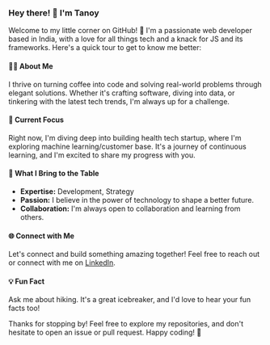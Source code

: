 ### Hey there! 👋 I'm Tanoy

Welcome to my little corner on GitHub! 🚀 I'm a passionate web developer based in India, with a love for all things tech and a knack for JS and its frameworks. Here's a quick tour to get to know me better:

#### 🧑‍💻 About Me
I thrive on turning coffee into code and solving real-world problems through elegant solutions. Whether it's crafting software, diving into data, or tinkering with the latest tech trends, I'm always up for a challenge.

#### 🌱 Current Focus
Right now, I'm diving deep into building health tech startup, where I'm exploring machine learning/customer base. It's a journey of continuous learning, and I'm excited to share my progress with you.

#### 🚀 What I Bring to the Table
- **Expertise:** Development, Strategy
- **Passion:** I believe in the power of technology to shape a better future.
- **Collaboration:** I'm always open to collaboration and learning from others.

#### 🌐 Connect with Me
Let's connect and build something amazing together! Feel free to reach out or connect with me on [LinkedIn](https://www.linkedin.com/in/tanoybasak/).

#### 💡 Fun Fact
Ask me about hiking. It's a great icebreaker, and I'd love to hear your fun facts too!

Thanks for stopping by! Feel free to explore my repositories, and don't hesitate to open an issue or pull request.
Happy coding! 🚀

